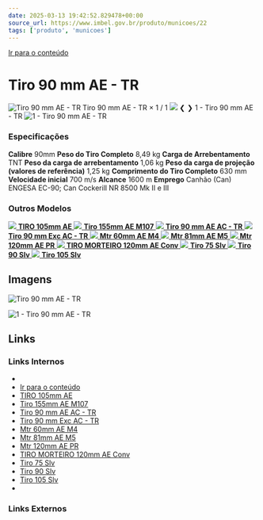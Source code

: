 ```yaml
---
date: 2025-03-13 19:42:52.829478+00:00
source_url: https://www.imbel.gov.br/produto/municoes/22
tags: ['produto', 'municoes']
---
```


[](https://www.imbel.gov.br/produto/municoes/22)
[Ir para o conteúdo](https://www.imbel.gov.br/produto/municoes/22#conteudo)
# Tiro 90 mm AE - TR 
![Tiro 90 mm AE - TR](https://www.imbel.gov.br/storage/produto/22-1740767106.png)
Tiro 90 mm AE - TR
×
1 / 1
![](https://www.imbel.gov.br/storage/produto/22-1740767106.png)
❮ ❯
1 - Tiro 90 mm AE - TR 
![1 - Tiro 90 mm AE - TR ](https://www.imbel.gov.br/storage/produto/22-1740767106.png)
### Especificações
**Calibre**
90mm
**Peso do Tiro Completo**
8,49 kg
**Carga de Arrebentamento**
TNT
**Peso da carga de arrebentamento**
1,06 kg
**Peso da carga de projeção (valores de referência)**
1,25 kg
**Comprimento do Tiro Completo**
630 mm
**Velocidade inicial**
700 m/s
**Alcance**
1600 m
**Emprego**
Canhão (Can) ENGESA EC-90; Can Cockerill NR 8500 Mk II e III
### Outros Modelos
[ ![](https://www.imbel.gov.br/storage/produto/18-1740135308.png) **TIRO 105mm AE** ](https://www.imbel.gov.br/produto/municoes/18)
[ ![](https://www.imbel.gov.br/storage/produto/1740135741.png) **Tiro 155mm AE M107** ](https://www.imbel.gov.br/produto/municoes/20)
[ ![](https://www.imbel.gov.br/storage/produto/1704823467.png) **Tiro 90 mm AE AC - TR** ](https://www.imbel.gov.br/produto/municoes/21)
[ ![](https://www.imbel.gov.br/storage/produto/23-1680007811.png) **Tiro 90 mm Exc AC - TR** ](https://www.imbel.gov.br/produto/municoes/23)
[ ![](https://www.imbel.gov.br/storage/produto/24-1680007989.png) **Mtr 60mm AE M4** ](https://www.imbel.gov.br/produto/municoes/24)
[ ![](https://www.imbel.gov.br/storage/produto/25-1680008298.png) **Mtr 81mm AE M5** ](https://www.imbel.gov.br/produto/municoes/25)
[ ![](https://www.imbel.gov.br/storage/produto/26-1740766942.png) **Mtr 120mm AE PR** ](https://www.imbel.gov.br/produto/municoes/26)
[ ![](https://www.imbel.gov.br/storage/produto/27-1680009025.png) **TIRO MORTEIRO 120mm AE Conv** ](https://www.imbel.gov.br/produto/municoes/27)
[ ![](https://www.imbel.gov.br/storage/produto/28-1680009241.png) **Tiro 75 Slv** ](https://www.imbel.gov.br/produto/municoes/28)
[ ![](https://www.imbel.gov.br/storage/produto/29-1680009368.png) **Tiro 90 Slv** ](https://www.imbel.gov.br/produto/municoes/29)
[ ![](https://www.imbel.gov.br/storage/produto/30-1680009510.png) **Tiro 105 Slv** ](https://www.imbel.gov.br/produto/municoes/30)
[ ](https://www.imbel.gov.br/produto/municoes/22#home)


## Imagens

![Tiro 90 mm AE - TR](https://www.imbel.gov.br/storage/produto/22-1740767106.png)

![1 - Tiro 90 mm AE - TR ](https://www.imbel.gov.br/storage/produto/22-1740767106.png)



## Links

### Links Internos

- [](https://www.imbel.gov.br/produto/municoes/22)
- [Ir para o conteúdo](https://www.imbel.gov.br/produto/municoes/22#conteudo)
- [TIRO 105mm AE](https://www.imbel.gov.br/produto/municoes/18)
- [Tiro 155mm AE M107](https://www.imbel.gov.br/produto/municoes/20)
- [Tiro 90 mm AE AC - TR](https://www.imbel.gov.br/produto/municoes/21)
- [Tiro 90 mm Exc AC - TR](https://www.imbel.gov.br/produto/municoes/23)
- [Mtr 60mm AE M4](https://www.imbel.gov.br/produto/municoes/24)
- [Mtr 81mm AE M5](https://www.imbel.gov.br/produto/municoes/25)
- [Mtr 120mm AE PR](https://www.imbel.gov.br/produto/municoes/26)
- [TIRO MORTEIRO 120mm AE Conv](https://www.imbel.gov.br/produto/municoes/27)
- [Tiro 75 Slv](https://www.imbel.gov.br/produto/municoes/28)
- [Tiro 90 Slv](https://www.imbel.gov.br/produto/municoes/29)
- [Tiro 105 Slv](https://www.imbel.gov.br/produto/municoes/30)
- [](https://www.imbel.gov.br/produto/municoes/22#home)

### Links Externos



